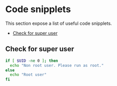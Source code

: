 # Code snipplets

This section expose a list of useful code snipplets.

* [Check for super user](snipplet.md#check-for-super-user)

## Check for super user

```bash
if [ $UID -ne 0 ]; then
  echo "Non root user. Please run as root."
else
  echo "Root user"
fi
```

